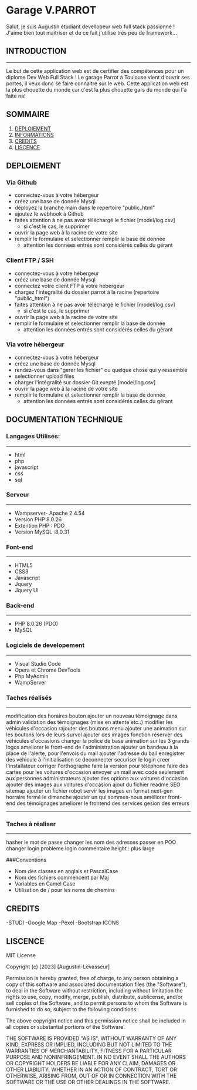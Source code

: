 # Garage V.PARROT
Salut, je suis Augustin étudiant devellopeur web full stack passionné ! 
J'aime bien tout maitriser et de ce fait j'utilise très peu de framework...

## INTRODUCTION
***
Le but de cette application web est de certifier des compétences pour un diplome Dev Web Full Stack !
Le garage Parrot à Toulouse vient d'ouvrir ses portes, il veux donc se faire connaitre sur le web.
Cette application web est la plus chouette du monde car c'est la plus chouette gars du monde qui l'a faite na!

## SOMMAIRE
1. [DEPLOIEMENT](#Déploiement)
2. [INFORMATIONS](#INFORMATIONS)
3. [CREDITS](#CREDITS)
4. [LISCENCE](#LISCENCE)

## DEPLOIEMENT
### Via Github
- connectez-vous à votre hébergeur
- créez une base de donnée Mysql
- déployez la branche main dans le repertoire "public_html"
- ajoutez le webhook à Github
- faites attention à ne pas avoir téléchargé le fichier [model/log.csv]
    - si c'est le cas, le supprimer
- ouvrir la page web à la racine de votre site
- remplir le formulaire et selectionner remplir la base de donnée
    - attention les données entrés sont considérés celles du gérant

### Client FTP / SSH
- connectez-vous à votre hébergeur
- créez une base de donnée Mysql
- connectez votre client FTP à votre hebergeur
- chargez l'integralité du dossier parrot à la racine (repertoire "public_html")
- faites attention à ne pas avoir téléchargé le fichier [model/log.csv]
    - si c'est le cas, le supprimer
- ouvrir la page web à la racine de votre site
- remplir le formulaire et selectionner remplir la base de donnée
	- attention les données entrés sont considérés celles du gérant

### Via votre hébergeur
- connectez-vous à votre hébergeur
- créez une base de donnée Mysql
- rendez-vous dans "gerer les fichier" ou quelque chose qui y ressemble
- selectionner upload files
- charger l'intégralité sur dossier Git exepté [model/log.csv]
- ouvrir la page web à la racine de votre site
- remplir le formulaire et selectionner remplir la base de donnée
	- attention les données entrés sont considérés celles du gérant


## DOCUMENTATION TECHNIQUE

### Langages Utilisés:
***
- html
- php
- javascript
- css
- sql

### Serveur
***
- Wampserver- Apache 2.4.54
- Version PHP 8.0.26
- Extention PHP : PDO
- Version MySQL :8.0.31

### Font-end
***
- HTML5
- CSS3
- Javascript
- Jquery
- Jquery UI

### Back-end
***
- PHP 8.0.26 (PDO)
- MySQL


### Logiciels de developement
***
- Visual Studio Code
- Opera et Chrome DevTools
- Php MyAdmin
- WampServer



### Taches réalisés
***
modification des horaires
bouton ajouter un nouveau témoignage dans admin
validation des témoignages (mise en attente etc..)
modifier les véhicules d'occasion
rajouter des boutons menu
ajouter une animation sur les boutons lors de leurs survol
ajouter des images
fonction réserver des véhicules d'occasions
changer la police de base
animation sur les 3 grands logos
ameliorer le front-end de l'administration
ajouter un bandeau à la place de l'alerte, pour l'envois du mail
ajouter l'adresse du bail
enregistrer des véhicule à l'initialisation
se deconnecter
securiser le login
creer l'installateur
corriger l'orthographe
faire la version pour téléphone
faire des cartes pour les voitures d'occasion
envoyer un mail avec code seulement aux personnes administrateurs
ajouter des options aux voitures d'occasion
ajouter des images aux voitures d'occasion
ajout du fichier readme
SEO
sitemap
ajouter un fichier robot
servir les images en format next-gen
horraire fermé le dimanche
ajouter un qui sommes-nous
améliorer front-end des témoignages
ameliorer le frontend des services
gesion des erreurs
***

### Taches à réaliser
***
hasher le mot de passe
changer les nom des adresses
passer en POO
changer login 
probleme login
commentaire height : plus large

###Conventions
- Nom des classes en anglais et PascalCase
- Nom des fichiers commencent par Maj
- Variables en Camel Case
- Utilisation de / pour les noms de chemins


## CREDITS
-STUDI
-Google Map
-Pexel
-Bootstrap ICONS

## LISCENCE
MIT License

Copyright (c) [2023] [Augustin-Levasseur]

Permission is hereby granted, free of charge, to any person obtaining a copy
of this software and associated documentation files (the "Software"), to deal
in the Software without restriction, including without limitation the rights
to use, copy, modify, merge, publish, distribute, sublicense, and/or sell
copies of the Software, and to permit persons to whom the Software is
furnished to do so, subject to the following conditions:

The above copyright notice and this permission notice shall be included in all
copies or substantial portions of the Software.

THE SOFTWARE IS PROVIDED "AS IS", WITHOUT WARRANTY OF ANY KIND, EXPRESS OR
IMPLIED, INCLUDING BUT NOT LIMITED TO THE WARRANTIES OF MERCHANTABILITY,
FITNESS FOR A PARTICULAR PURPOSE AND NONINFRINGEMENT. IN NO EVENT SHALL THE
AUTHORS OR COPYRIGHT HOLDERS BE LIABLE FOR ANY CLAIM, DAMAGES OR OTHER
LIABILITY, WHETHER IN AN ACTION OF CONTRACT, TORT OR OTHERWISE, ARISING FROM,
OUT OF OR IN CONNECTION WITH THE SOFTWARE OR THE USE OR OTHER DEALINGS IN THE
SOFTWARE.